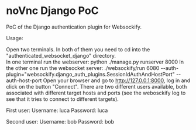 # noVnc Django PoC
PoC of the Django authentication plugin for Websockify.

Usage:  

Open two terminals. In both of them you need to cd into the "authenticated_websocket_django" directory.  
In one terminal run the webserver: python ./manage.py runserver 8000
In the other one run the websocket server: ./websockify/run 6080 --auth-plugin="websockify.django_auth_plugins.SessionIdAuthAndHostPort" --auth-host-port
Open your browser and go to http://127.0.0.1:8000, log in and click on the button "Connect". 
There are two different users available, both associated with different target hosts and ports (see the webosckify log to see that it tries to connect to different targets).

First user:
Username: luca
Password: luca

Second user:
Username: bob
Password: bob


